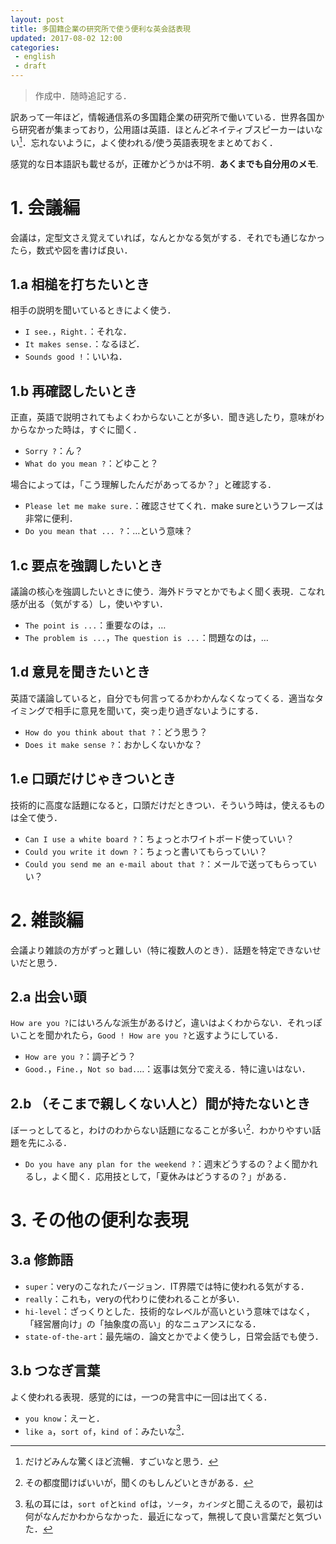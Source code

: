 ```yaml
---
layout: post
title: 多国籍企業の研究所で使う便利な英会話表現
updated: 2017-08-02 12:00 
categories:
 - english
 - draft
---
```


> 作成中．随時追記する．

訳あって一年ほど，情報通信系の多国籍企業の研究所で働いている．世界各国から研究者が集まっており，公用語は英語．ほとんどネイティブスピーカーはいない[^1]．忘れないように，よく使われる/使う英語表現をまとめておく．

[^1]: だけどみんな驚くほど流暢．すごいなと思う．

感覚的な日本語訳も載せるが，正確かどうかは不明．**あくまでも自分用のメモ**.


# 1. 会議編

会議は，定型文さえ覚えていれば，なんとかなる気がする．それでも通じなかったら，数式や図を書けば良い．

## 1.a 相槌を打ちたいとき

相手の説明を聞いているときによく使う．

* `I see.`，`Right.`：それな．
* `It makes sense.`：なるほど．
* `Sounds good !`：いいね．

## 1.b 再確認したいとき

正直，英語で説明されてもよくわからないことが多い．聞き逃したり，意味がわからなかった時は，すぐに聞く．

* `Sorry ?`：ん？
* `What do you mean ?`：どゆこと？

場合によっては，「こう理解したんだがあってるか？」と確認する．

* `Please let me make sure.`：確認させてくれ．make sureというフレーズは非常に便利．
* `Do you mean that ... ?`：…という意味？

## 1.c 要点を強調したいとき

議論の核心を強調したいときに使う．海外ドラマとかでもよく聞く表現．こなれ感が出る（気がする）し，使いやすい．

* `The point is ...`：重要なのは，…
* `The problem is ...`，`The question is ...`：問題なのは，…

## 1.d 意見を聞きたいとき

英語で議論していると，自分でも何言ってるかわかんなくなってくる．適当なタイミングで相手に意見を聞いて，突っ走り過ぎないようにする．

* `How do you think about that ?`：どう思う？
* `Does it make sense ?`：おかしくないかな？

## 1.e 口頭だけじゃきついとき

技術的に高度な話題になると，口頭だけだときつい．そういう時は，使えるものは全て使う．

* `Can I use a white board ?`：ちょっとホワイトボード使っていい？
* `Could you write it down ?`：ちょっと書いてもらっていい？
* `Could you send me an e-mail about that ?`：メールで送ってもらっていい？

# 2. 雑談編

会議より雑談の方がずっと難しい（特に複数人のとき）．話題を特定できないせいだと思う．

## 2.a 出会い頭

`How are you ?`にはいろんな派生があるけど，違いはよくわからない．それっぽいことを聞かれたら，`Good ! How are you ?`と返すようにしている．

* `How are you ?`：調子どう？
* `Good.`，`Fine.`，`Not so bad.`…：返事は気分で変える．特に違いはない．

## 2.b （そこまで親しくない人と）間が持たないとき

ぼーっとしてると，わけのわからない話題になることが多い[^3]．わかりやすい話題を先にふる．

[^3]: その都度聞けばいいが，聞くのもしんどいときがある．

* `Do you have any plan for the weekend ?`：週末どうするの？よく聞かれるし，よく聞く．応用技として，「夏休みはどうするの？」がある．

# 3. その他の便利な表現

## 3.a 修飾語

* `super`：veryのこなれたバージョン．IT界隈では特に使われる気がする．
* `really`：これも，veryの代わりに使われることが多い．
* `hi-level`：ざっくりとした．技術的なレベルが高いという意味ではなく，「経営層向け」の「抽象度の高い」的なニュアンスになる．
* `state-of-the-art`：最先端の．論文とかでよく使うし，日常会話でも使う．

## 3.b つなぎ言葉

よく使われる表現．感覚的には，一つの発言中に一回は出てくる．

* `you know`：えーと．
* `like a`，`sort of`，`kind of`：みたいな[^2]．

[^2]: 私の耳には，`sort of`と`kind of`は，`ソータ`，`カインダ`と聞こえるので，最初は何がなんだかわからなかった．最近になって，無視して良い言葉だと気づいた．
